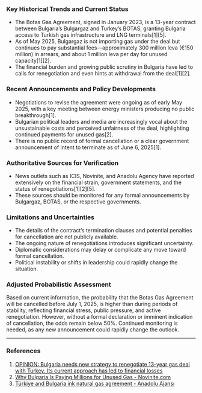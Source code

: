 ### Key Historical Trends and Current Status

- The Botas Gas Agreement, signed in January 2023, is a 13-year contract between Bulgaria’s Bulgargaz and Turkey’s BOTAS, granting Bulgaria access to Turkish gas infrastructure and LNG terminals[1][5].
- As of May 2025, Bulgargaz is not importing gas under the deal but continues to pay substantial fees—approximately 300 million leva (€150 million) in arrears, and about 1 million leva per day for unused capacity[1][2].
- The financial burden and growing public scrutiny in Bulgaria have led to calls for renegotiation and even hints at withdrawal from the deal[1][2].

### Recent Announcements and Policy Developments

- Negotiations to revise the agreement were ongoing as of early May 2025, with a key meeting between energy ministers producing no public breakthrough[1].
- Bulgarian political leaders and media are increasingly vocal about the unsustainable costs and perceived unfairness of the deal, highlighting continued payments for unused gas[2].
- There is no public record of formal cancellation or a clear government announcement of intent to terminate as of June 6, 2025[1].

### Authoritative Sources for Verification

- News outlets such as ICIS, Novinite, and Anadolu Agency have reported extensively on the financial strain, government statements, and the status of renegotiations[1][2][5].
- These sources should be monitored for any formal announcements by Bulgargaz, BOTAS, or the respective governments.

### Limitations and Uncertainties

- The details of the contract’s termination clauses and potential penalties for cancellation are not publicly available.
- The ongoing nature of renegotiations introduces significant uncertainty.
- Diplomatic considerations may delay or complicate any move toward formal cancellation.
- Political instability or shifts in leadership could rapidly change the situation.

### Adjusted Probabilistic Assessment

Based on current information, the probability that the Botas Gas Agreement will be cancelled before July 1, 2025, is higher than during periods of stability, reflecting financial stress, public pressure, and active renegotiation. However, without a formal declaration or imminent indication of cancellation, the odds remain below 50%. Continued monitoring is needed, as any new announcement could rapidly change the outlook.

---

### References

1. [OPINION: Bulgaria needs new strategy to renegotiate 13-year gas deal with Turkey. Its current approach has led to financial losses](https://www.icis.com/explore/resources/news/2025/05/06/11098287/opinion-bulgaria-needs-new-strategy-to-renegotiate-13-year-gas-deal-with-turkey-its-current-approach-has-led-to-financial-losses)
2. [Why Bulgaria Is Paying Millions for Unused Gas - Novinite.com](https://www.novinite.com/articles/232441/Why+Bulgaria+Is+Paying+Millions+for+Unused+Gas:+The+Controversial+Botas+Deal)
3. [Türkiye and Bulgaria ink natural gas agreement - Anadolu Ajansı](https://www.aa.com.tr/en/energy/international-relations/turkiye-and-bulgaria-ink-natural-gas-agreement/37249)